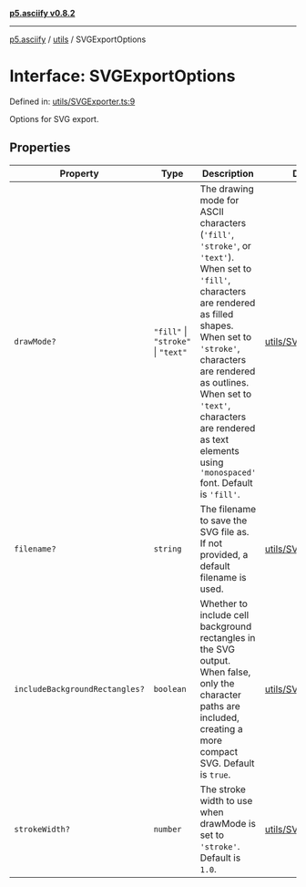 [**p5.asciify v0.8.2**](../../../README.md)

***

[p5.asciify](../../../README.md) / [utils](../README.md) / SVGExportOptions

# Interface: SVGExportOptions

Defined in: [utils/SVGExporter.ts:9](https://github.com/humanbydefinition/p5.asciify/blob/553bb5ac82249ad767c7c569631587ea0b0f6e12/src/lib/utils/SVGExporter.ts#L9)

Options for SVG export.

## Properties

| Property | Type | Description | Defined in |
| ------ | ------ | ------ | ------ |
| <a id="drawmode"></a> `drawMode?` | `"fill"` \| `"stroke"` \| `"text"` | The drawing mode for ASCII characters (`'fill'`, `'stroke'`, or `'text'`). When set to `'fill'`, characters are rendered as filled shapes. When set to `'stroke'`, characters are rendered as outlines. When set to `'text'`, characters are rendered as text elements using `'monospaced'` font. Default is `'fill'`. | [utils/SVGExporter.ts:29](https://github.com/humanbydefinition/p5.asciify/blob/553bb5ac82249ad767c7c569631587ea0b0f6e12/src/lib/utils/SVGExporter.ts#L29) |
| <a id="filename"></a> `filename?` | `string` | The filename to save the SVG file as. If not provided, a default filename is used. | [utils/SVGExporter.ts:13](https://github.com/humanbydefinition/p5.asciify/blob/553bb5ac82249ad767c7c569631587ea0b0f6e12/src/lib/utils/SVGExporter.ts#L13) |
| <a id="includebackgroundrectangles"></a> `includeBackgroundRectangles?` | `boolean` | Whether to include cell background rectangles in the SVG output. When false, only the character paths are included, creating a more compact SVG. Default is `true`. | [utils/SVGExporter.ts:20](https://github.com/humanbydefinition/p5.asciify/blob/553bb5ac82249ad767c7c569631587ea0b0f6e12/src/lib/utils/SVGExporter.ts#L20) |
| <a id="strokewidth"></a> `strokeWidth?` | `number` | The stroke width to use when drawMode is set to `'stroke'`. Default is `1.0`. | [utils/SVGExporter.ts:35](https://github.com/humanbydefinition/p5.asciify/blob/553bb5ac82249ad767c7c569631587ea0b0f6e12/src/lib/utils/SVGExporter.ts#L35) |
